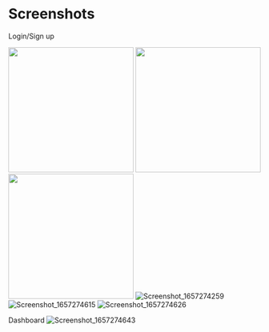 # Screenshots

Login/Sign up

<img src="https://user-images.githubusercontent.com/39546098/177978193-4f632288-e061-443e-b9fc-666d9fd5a302.png" width="250" /> <img src="https://user-images.githubusercontent.com/39546098/177978199-81640d4c-6aa8-4537-9ac9-52d0ae7e70c0.png" width="250" /> <img src="https://user-images.githubusercontent.com/39546098/177978201-5235d817-a282-43f8-9c50-8eda74ae2bd7.png" width="250" />
![Screenshot_1657274259](https://user-images.githubusercontent.com/39546098/177978205-c3856def-f9b3-46df-a0ce-8213f389ee3f.png)
![Screenshot_1657274615](https://user-images.githubusercontent.com/39546098/177978208-738d513b-5189-49c1-870c-dc16b011998c.png)
![Screenshot_1657274626](https://user-images.githubusercontent.com/39546098/177978211-e963b103-ee88-4ed2-8d87-920b79ae1724.png)

Dashboard
![Screenshot_1657274643](https://user-images.githubusercontent.com/39546098/177978250-e47770a7-8501-471e-8ca5-1be64a237f10.png)

